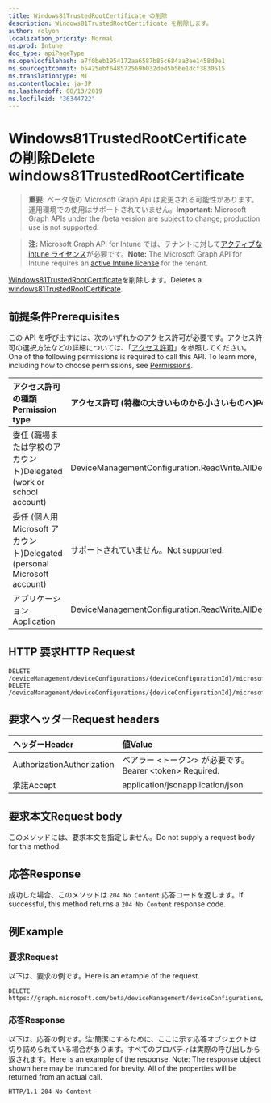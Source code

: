 ```yaml
---
title: Windows81TrustedRootCertificate の削除
description: Windows81TrustedRootCertificate を削除します。
author: rolyon
localization_priority: Normal
ms.prod: Intune
doc_type: apiPageType
ms.openlocfilehash: a7f0beb1954172aa6587b85c684aa3ee1458d0e1
ms.sourcegitcommit: b5425ebf648572569b032ded5b56e1dcf3830515
ms.translationtype: MT
ms.contentlocale: ja-JP
ms.lasthandoff: 08/13/2019
ms.locfileid: "36344722"
---
```

# <a name="delete-windows81trustedrootcertificate"></a><span data-ttu-id="e552a-103">Windows81TrustedRootCertificate の削除</span><span class="sxs-lookup"><span data-stu-id="e552a-103">Delete windows81TrustedRootCertificate</span></span>

> <span data-ttu-id="e552a-104">**重要:** ベータ版の Microsoft Graph Api は変更される可能性があります。運用環境での使用はサポートされていません。</span><span class="sxs-lookup"><span data-stu-id="e552a-104">**Important:** Microsoft Graph APIs under the /beta version are subject to change; production use is not supported.</span></span>

> <span data-ttu-id="e552a-105">**注:** Microsoft Graph API for Intune では、テナントに対して[アクティブな intune ライセンス](https://go.microsoft.com/fwlink/?linkid=839381)が必要です。</span><span class="sxs-lookup"><span data-stu-id="e552a-105">**Note:** The Microsoft Graph API for Intune requires an [active Intune license](https://go.microsoft.com/fwlink/?linkid=839381) for the tenant.</span></span>

<span data-ttu-id="e552a-106">[Windows81TrustedRootCertificate](../resources/intune-deviceconfig-windows81trustedrootcertificate.md)を削除します。</span><span class="sxs-lookup"><span data-stu-id="e552a-106">Deletes a [windows81TrustedRootCertificate](../resources/intune-deviceconfig-windows81trustedrootcertificate.md).</span></span>

## <a name="prerequisites"></a><span data-ttu-id="e552a-107">前提条件</span><span class="sxs-lookup"><span data-stu-id="e552a-107">Prerequisites</span></span>
<span data-ttu-id="e552a-p101">この API を呼び出すには、次のいずれかのアクセス許可が必要です。アクセス許可の選択方法などの詳細については、「[アクセス許可](/graph/permissions-reference)」を参照してください。</span><span class="sxs-lookup"><span data-stu-id="e552a-p101">One of the following permissions is required to call this API. To learn more, including how to choose permissions, see [Permissions](/graph/permissions-reference).</span></span>

|<span data-ttu-id="e552a-110">アクセス許可の種類</span><span class="sxs-lookup"><span data-stu-id="e552a-110">Permission type</span></span>|<span data-ttu-id="e552a-111">アクセス許可 (特権の大きいものから小さいものへ)</span><span class="sxs-lookup"><span data-stu-id="e552a-111">Permissions (from most to least privileged)</span></span>|
|:---|:---|
|<span data-ttu-id="e552a-112">委任 (職場または学校のアカウント)</span><span class="sxs-lookup"><span data-stu-id="e552a-112">Delegated (work or school account)</span></span>|<span data-ttu-id="e552a-113">DeviceManagementConfiguration.ReadWrite.All</span><span class="sxs-lookup"><span data-stu-id="e552a-113">DeviceManagementConfiguration.ReadWrite.All</span></span>|
|<span data-ttu-id="e552a-114">委任 (個人用 Microsoft アカウント)</span><span class="sxs-lookup"><span data-stu-id="e552a-114">Delegated (personal Microsoft account)</span></span>|<span data-ttu-id="e552a-115">サポートされていません。</span><span class="sxs-lookup"><span data-stu-id="e552a-115">Not supported.</span></span>|
|<span data-ttu-id="e552a-116">アプリケーション</span><span class="sxs-lookup"><span data-stu-id="e552a-116">Application</span></span>|<span data-ttu-id="e552a-117">DeviceManagementConfiguration.ReadWrite.All</span><span class="sxs-lookup"><span data-stu-id="e552a-117">DeviceManagementConfiguration.ReadWrite.All</span></span>|

## <a name="http-request"></a><span data-ttu-id="e552a-118">HTTP 要求</span><span class="sxs-lookup"><span data-stu-id="e552a-118">HTTP Request</span></span>
<!-- {
  "blockType": "ignored"
}
-->
``` http
DELETE /deviceManagement/deviceConfigurations/{deviceConfigurationId}/microsoft.graph.windowsWifiEnterpriseEAPConfiguration/rootCertificatesForServerValidation/{windows81TrustedRootCertificateId}
DELETE /deviceManagement/deviceConfigurations/{deviceConfigurationId}/microsoft.graph.windowsWifiEnterpriseEAPConfiguration/identityCertificateForClientAuthentication/microsoft.graph.windows81SCEPCertificateProfile/rootCertificate
```

## <a name="request-headers"></a><span data-ttu-id="e552a-119">要求ヘッダー</span><span class="sxs-lookup"><span data-stu-id="e552a-119">Request headers</span></span>
|<span data-ttu-id="e552a-120">ヘッダー</span><span class="sxs-lookup"><span data-stu-id="e552a-120">Header</span></span>|<span data-ttu-id="e552a-121">値</span><span class="sxs-lookup"><span data-stu-id="e552a-121">Value</span></span>|
|:---|:---|
|<span data-ttu-id="e552a-122">Authorization</span><span class="sxs-lookup"><span data-stu-id="e552a-122">Authorization</span></span>|<span data-ttu-id="e552a-123">ベアラー &lt;トークン&gt; が必要です。</span><span class="sxs-lookup"><span data-stu-id="e552a-123">Bearer &lt;token&gt; Required.</span></span>|
|<span data-ttu-id="e552a-124">承諾</span><span class="sxs-lookup"><span data-stu-id="e552a-124">Accept</span></span>|<span data-ttu-id="e552a-125">application/json</span><span class="sxs-lookup"><span data-stu-id="e552a-125">application/json</span></span>|

## <a name="request-body"></a><span data-ttu-id="e552a-126">要求本文</span><span class="sxs-lookup"><span data-stu-id="e552a-126">Request body</span></span>
<span data-ttu-id="e552a-127">このメソッドには、要求本文を指定しません。</span><span class="sxs-lookup"><span data-stu-id="e552a-127">Do not supply a request body for this method.</span></span>

## <a name="response"></a><span data-ttu-id="e552a-128">応答</span><span class="sxs-lookup"><span data-stu-id="e552a-128">Response</span></span>
<span data-ttu-id="e552a-129">成功した場合、このメソッドは `204 No Content` 応答コードを返します。</span><span class="sxs-lookup"><span data-stu-id="e552a-129">If successful, this method returns a `204 No Content` response code.</span></span>

## <a name="example"></a><span data-ttu-id="e552a-130">例</span><span class="sxs-lookup"><span data-stu-id="e552a-130">Example</span></span>

### <a name="request"></a><span data-ttu-id="e552a-131">要求</span><span class="sxs-lookup"><span data-stu-id="e552a-131">Request</span></span>
<span data-ttu-id="e552a-132">以下は、要求の例です。</span><span class="sxs-lookup"><span data-stu-id="e552a-132">Here is an example of the request.</span></span>
``` http
DELETE https://graph.microsoft.com/beta/deviceManagement/deviceConfigurations/{deviceConfigurationId}/microsoft.graph.windowsWifiEnterpriseEAPConfiguration/rootCertificatesForServerValidation/{windows81TrustedRootCertificateId}
```

### <a name="response"></a><span data-ttu-id="e552a-133">応答</span><span class="sxs-lookup"><span data-stu-id="e552a-133">Response</span></span>
<span data-ttu-id="e552a-p102">以下は、応答の例です。注:簡潔にするために、ここに示す応答オブジェクトは切り詰められている場合があります。すべてのプロパティは実際の呼び出しから返されます。</span><span class="sxs-lookup"><span data-stu-id="e552a-p102">Here is an example of the response. Note: The response object shown here may be truncated for brevity. All of the properties will be returned from an actual call.</span></span>
``` http
HTTP/1.1 204 No Content
```






